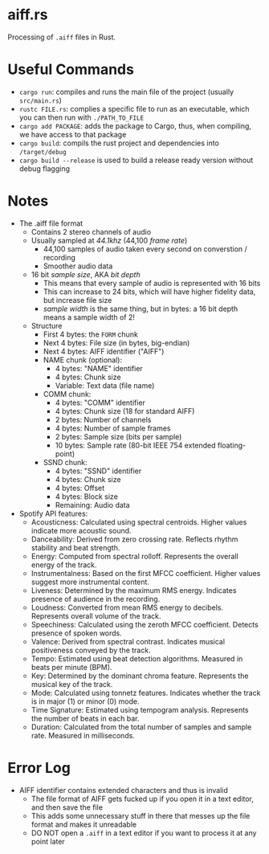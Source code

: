 # aiff.rs
Processing of `.aiff` files in Rust.

# Useful Commands
* `cargo run`: compiles and runs the main file of the project (usually `src/main.rs`)
* `rustc FILE.rs`: complies a specific file to run as an executable, which you can then run with `./PATH_TO_FILE`
* `cargo add PACKAGE`: adds the package to Cargo, thus, when compiling, we have access to that package
* `cargo build`: compils the rust project and dependencies into `/target/debug`
* `cargo build --release` is used to build a release ready version without debug flagging

# Notes
* The .aiff file format
    * Contains 2 stereo channels of audio
    * Usually sampled at *44.1khz* (44,100 *frame rate*)
        * 44,100 samples of audio taken every second on converstion / recording
        * Smoother audio data
    * 16 bit *sample size*, AKA *bit depth*
        * This means that every sample of audio is represented with 16 bits
        * This can increase to 24 bits, which will have higher fidelity data, but increase file size
        * *sample width* is the same thing, but in bytes: a 16 bit depth means a sample width of 2!
    * Structure
        * First 4 bytes: the `FORM` chunk
        * Next 4 bytes: File size (in bytes, big-endian)
        * Next 4 bytes: AIFF identifier ("AIFF")
        * NAME chunk (optional):
            * 4 bytes: "NAME" identifier
            * 4 bytes: Chunk size
            * Variable: Text data (file name)
        * COMM chunk:
            * 4 bytes: "COMM" identifier
            * 4 bytes: Chunk size (18 for standard AIFF)
            * 2 bytes: Number of channels
            * 4 bytes: Number of sample frames
            * 2 bytes: Sample size (bits per sample)
            * 10 bytes: Sample rate (80-bit IEEE 754 extended floating-point)
        * SSND chunk:
            * 4 bytes: "SSND" identifier
            * 4 bytes: Chunk size
            * 4 bytes: Offset
            * 4 bytes: Block size
            * Remaining: Audio data
* Spotify API features:
    * Acousticness: Calculated using spectral centroids. Higher values indicate more acoustic sound.
    * Danceability: Derived from zero crossing rate. Reflects rhythm stability and beat strength.
    * Energy: Computed from spectral rolloff. Represents the overall energy of the track.
    * Instrumentalness: Based on the first MFCC coefficient. Higher values suggest more instrumental content.
    * Liveness: Determined by the maximum RMS energy. Indicates presence of audience in the recording.
    * Loudness: Converted from mean RMS energy to decibels. Represents overall volume of the track.
    * Speechiness: Calculated using the zeroth MFCC coefficient. Detects presence of spoken words.
    * Valence: Derived from spectral contrast. Indicates musical positiveness conveyed by the track.
    * Tempo: Estimated using beat detection algorithms. Measured in beats per minute (BPM).
    * Key: Determined by the dominant chroma feature. Represents the musical key of the track.
    * Mode: Calculated using tonnetz features. Indicates whether the track is in major (1) or minor (0) mode.
    * Time Signature: Estimated using tempogram analysis. Represents the number of beats in each bar.
    * Duration: Calculated from the total number of samples and sample rate. Measured in milliseconds.

# Error Log
* AIFF identifier contains extended characters and thus is invalid
    * The file format of AIFF gets fucked up if you open it in a text editor, and then save the file
    * This adds some unnecessary stuff in there that messes up the file format and makes it unreadable
    * DO NOT open a `.aiff` in a text editor if you want to process it at any point later

